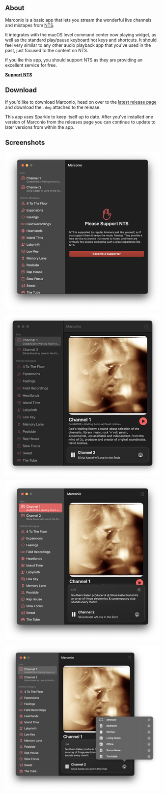 ## About

Marconio is a basic app that lets you stream the wonderful live channels and mixtapes from [NTS](https://nts.live).

It integrates with the macOS level command center now playing widget, as well as the standard play/pause keyboard hot keys and shortcuts. It should feel very similar to any other audio playback app that you've used in the past, just focused to the content on NTS.

If you lke this app, you should support NTS as they are providing an excellent service for free.

**[Support NTS](https://www.nts.live/supporters)**

## Download

If you'd like to download Marconio, head on over to the [latest release page](https://github.com/brianmichel/Marconio/releases/latest) and download the `.dmg` attached to the release.

This app uses Sparkle to keep itself up to date. After you've installed one version of Marconio from the releases page you can continue to update to later versions from within the app.

## Screenshots

![](images/donation.png)

![](images/playing.png)

![](images/playing_expanded.png)

![](images/airplay.png)
